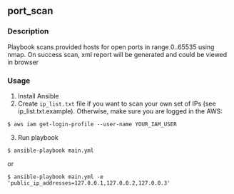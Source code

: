 ## port_scan

### Description
Playbook scans provided hosts for open ports in range 0..65535 using nmap. On success scan, xml report will be generated and could be viewed in browser

### Usage
1. Install Ansible
2. Create `ip_list.txt` file if you want to scan your own set of IPs (see ip_list.txt.example). Otherwise, make sure you are logged in the AWS:
```
$ aws iam get-login-profile --user-name YOUR_IAM_USER
```
3. Run playbook
```
$ ansible-playbook main.yml
```
or
```
$ ansible-playbook main.yml -e 'public_ip_addresses=127.0.0.1,127.0.0.2,127.0.0.3'
```
